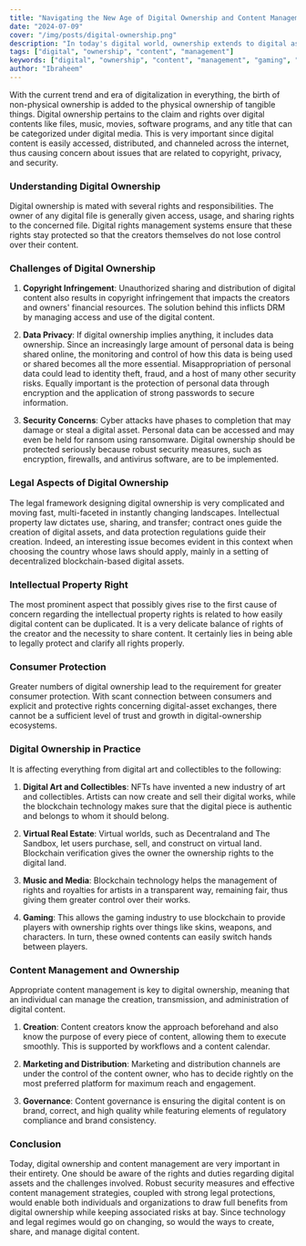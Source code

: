 ```yaml
---
title: "Navigating the New Age of Digital Ownership and Content Management"
date: "2024-07-09"
cover: "/img/posts/digital-ownership.png"
description: "In today's digital world, ownership extends to digital assets like files, music, and software. This article explores the concept of digital ownership, its challenges, and the importance of effective content management for maintaining control and security over digital content."
tags: ["digital", "ownership", "content", "management"]
keywords: ["digital", "ownership", "content", "management", "gaming", "copyright"]
author: "Ibraheem"
---
```


With the current trend and era of digitalization in everything, the birth of non-physical ownership is added to the physical ownership of tangible things. Digital ownership pertains to the claim and rights over digital contents like files, music, movies, software programs, and any title that can be categorized under digital media. This is very important since digital content is easily accessed, distributed, and channeled across the internet, thus causing concern about issues that are related to copyright, privacy, and security.

### Understanding Digital Ownership
Digital ownership is mated with several rights and responsibilities. The owner of any digital file is generally given access, usage, and sharing rights to the concerned file. Digital rights management systems ensure that these rights stay protected so that the creators themselves do not lose control over their content.

### Challenges of Digital Ownership

1. **Copyright Infringement**: Unauthorized sharing and distribution of digital content also results in copyright infringement that impacts the creators and owners' financial resources. The solution behind this inflicts DRM by managing access and use of the digital content.

2. **Data Privacy**: If digital ownership implies anything, it includes data ownership. Since an increasingly large amount of personal data is being shared online, the monitoring and control of how this data is being used or shared becomes all the more essential. Misappropriation of personal data could lead to identity theft, fraud, and a host of many other security risks. Equally important is the protection of personal data through encryption and the application of strong passwords to secure information.

3. **Security Concerns**: Cyber attacks have phases to completion that may damage or steal a digital asset. Personal data can be accessed and may even be held for ransom using ransomware. Digital ownership should be protected seriously because robust security measures, such as encryption, firewalls, and antivirus software, are to be implemented.

### Legal Aspects of Digital Ownership
The legal framework designing digital ownership is very complicated and moving fast, multi-faceted in instantly changing landscapes. Intellectual property law dictates use, sharing, and transfer; contract ones guide the creation of digital assets, and data protection regulations guide their creation. Indeed, an interesting issue becomes evident in this context when choosing the country whose laws should apply, mainly in a setting of decentralized blockchain-based digital assets.

### Intellectual Property Right
The most prominent aspect that possibly gives rise to the first cause of concern regarding the intellectual property rights is related to how easily digital content can be duplicated. It is a very delicate balance of rights of the creator and the necessity to share content. It certainly lies in being able to legally protect and clarify all rights properly.

### Consumer Protection
Greater numbers of digital ownership lead to the requirement for greater consumer protection. With scant connection between consumers and explicit and protective rights concerning digital-asset exchanges, there cannot be a sufficient level of trust and growth in digital-ownership ecosystems.

### Digital Ownership in Practice
It is affecting everything from digital art and collectibles to the following: 

1. **Digital Art and Collectibles**: NFTs have invented a new industry of art and collectibles. Artists can now create and sell their digital works, while the blockchain technology makes sure that the digital piece is authentic and belongs to whom it should belong.

2. **Virtual Real Estate**: Virtual worlds, such as Decentraland and The Sandbox, let users purchase, sell, and construct on virtual land. Blockchain verification gives the owner the ownership rights to the digital land.

3. **Music and Media**: Blockchain technology helps the management of rights and royalties for artists in a transparent way, remaining fair, thus giving them greater control over their works.

4. **Gaming**: This allows the gaming industry to use blockchain to provide players with ownership rights over things like skins, weapons, and characters. In turn, these owned contents can easily switch hands between players.

### Content Management and Ownership

Appropriate content management is key to digital ownership, meaning that an individual can manage the creation, transmission, and administration of digital content.

1. **Creation**: Content creators know the approach beforehand and also know the purpose of every piece of content, allowing them to execute smoothly. This is supported by workflows and a content calendar.

2. **Marketing and Distribution**: Marketing and distribution channels are under the control of the content owner, who has to decide rightly on the most preferred platform for maximum reach and engagement.

3. **Governance**: Content governance is ensuring the digital content is on brand, correct, and high quality while featuring elements of regulatory compliance and brand consistency.

### Conclusion
Today, digital ownership and content management are very important in their entirety. One should be aware of the rights and duties regarding digital assets and the challenges involved. Robust security measures and effective content management strategies, coupled with strong legal protections, would enable both individuals and organizations to draw full benefits from digital ownership while keeping associated risks at bay. Since technology and legal regimes would go on changing, so would the ways to create, share, and manage digital content.